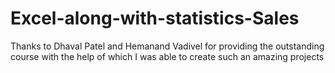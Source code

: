 # Excel-along-with-statistics-Sales
Thanks to Dhaval Patel and Hemanand Vadivel for providing the outstanding course with the help of which I was able to create such an amazing projects

